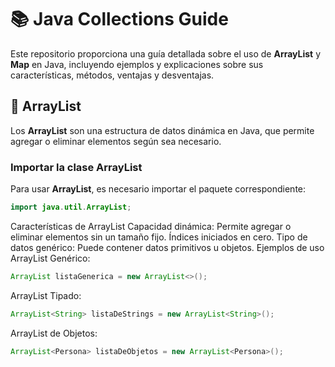 # 📚 Java Collections Guide

Este repositorio proporciona una guía detallada sobre el uso de **ArrayList** y **Map** en Java, incluyendo ejemplos y explicaciones sobre sus características, métodos, ventajas y desventajas.

## 🚀 ArrayList

Los **ArrayList** son una estructura de datos dinámica en Java, que permite agregar o eliminar elementos según sea necesario.

### Importar la clase ArrayList

Para usar **ArrayList**, es necesario importar el paquete correspondiente:

```java
import java.util.ArrayList;
```
Características de ArrayList
Capacidad dinámica: Permite agregar o eliminar elementos sin un tamaño fijo.
Índices iniciados en cero.
Tipo de datos genérico: Puede contener datos primitivos u objetos.
Ejemplos de uso
ArrayList Genérico:

```java
ArrayList listaGenerica = new ArrayList<>();
```

ArrayList Tipado:

```java
ArrayList<String> listaDeStrings = new ArrayList<String>();
```
ArrayList de Objetos:

```java
ArrayList<Persona> listaDeObjetos = new ArrayList<Persona>();
```